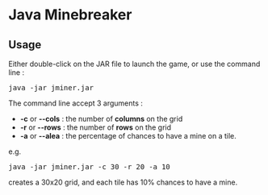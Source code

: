 # Java Minebreaker

## Usage

Either double-click on the JAR file to launch the game, or use the command line :
<pre>java -jar jminer.jar</pre>

The command line accept 3 arguments :
* **-c** or **--cols** : the number of **columns** on the grid
* **-r** or **--rows** : the number of **rows** on the grid
* **-a** or **--alea** : the percentage of chances to have a mine on a tile.
	
e.g. <pre>java -jar jminer.jar -c 30 -r 20 -a 10</pre> creates a 30x20 grid, and each tile has 10% chances to have a mine. 

